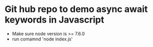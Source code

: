 # Git hub repo to demo async await keywords in Javascript

- Make sure node version is >= 7.6.0
- run comamnd 'node index.js'
